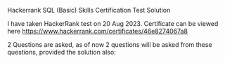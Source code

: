 Hackerrank SQL (Basic) Skills Certification Test Solution

 
 I have taken HackerRank test on 20 Aug 2023. Certificate can be viewed here https://www.hackerrank.com/certificates/46e8274067a8

 2 Questions are asked, as of now 2 questions will be asked from these questions, provided the solution also:
